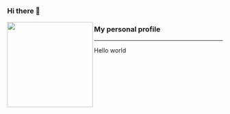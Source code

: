 ### Hi there 👋

<p>
  <img align="left" width="200" height="200" src="https://raw.githubusercontent.com/Diogenes1993/Diogenes1993/master/Img/boxertocat_octodex.png?raw=true">
  
### My personal profile
---
Hello world